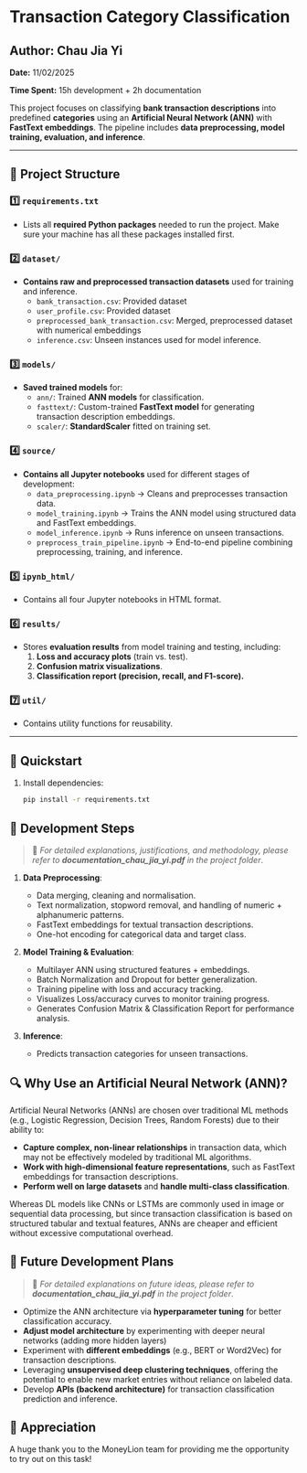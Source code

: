 # **Transaction Category Classification**
## **Author:** Chau Jia Yi
 **Date:** 11/02/2025

 **Time Spent:** 15h development + 2h documentation

This project focuses on classifying **bank transaction descriptions** into predefined **categories** using an **Artificial Neural Network (ANN)** with **FastText embeddings**. The pipeline includes **data preprocessing, model training, evaluation, and inference**.  

---

## 📂 **Project Structure**

### **1️⃣ `requirements.txt`**
- Lists all **required Python packages** needed to run the project. Make sure your machine has all these packages installed first.

### **2️⃣ `dataset/`**
- **Contains raw and preprocessed transaction datasets** used for training and inference.
  - `bank_transaction.csv`: Provided dataset
  - `user_profile.csv`: Provided dataset
  - `preprocessed_bank_transaction.csv`: Merged, preprocessed dataset with numerical embeddings
  - `inference.csv`: Unseen instances used for model inference.

### **3️⃣ `models/`**
- **Saved trained models** for:
  - `ann/`: Trained **ANN models** for classification.
  - `fasttext/`: Custom-trained **FastText model** for generating transaction description embeddings.
  - `scaler/`: **StandardScaler** fitted on training set.

### **4️⃣ `source/`**
- **Contains all Jupyter notebooks** used for different stages of development:
  - `data_preprocessing.ipynb` → Cleans and preprocesses transaction data.
  - `model_training.ipynb` → Trains the ANN model using structured data and FastText embeddings.
  - `model_inference.ipynb` → Runs inference on unseen transactions.
  - `preprocess_train_pipeline.ipynb` → End-to-end pipeline combining preprocessing, training, and inference.

### **5️⃣ `ipynb_html/`**

- Contains all four Jupyter notebooks in HTML format.

### **6️⃣ `results/`**
- Stores **evaluation results** from model training and testing, including:
  1.  **Loss and accuracy plots** (train vs. test).
  2.  **Confusion matrix visualizations**.
  3.  **Classification report (precision, recall, and F1-score).**

### **7️⃣ `util/`**
- Contains utility functions for reusability.

---

## 🚀 **Quickstart**
1. Install dependencies:  
   ```bash
   pip install -r requirements.txt
   ```

## 🔑 **Development Steps**

> 📌 *For detailed explanations, justifications, and methodology, please refer to **documentation_chau_jia_yi.pdf** in the project folder*.

1. **Data Preprocessing**: 
    - Data merging, cleaning and normalisation.
    - Text normalization, stopword removal, and handling of numeric + alphanumeric patterns.
    - FastText embeddings for textual transaction descriptions.
    - One-hot encoding for categorical data and target class.

2. **Model Training & Evaluation**:

    - Multilayer ANN using structured features + embeddings.
    - Batch Normalization and Dropout for better generalization.
    - Training pipeline with loss and accuracy tracking.
    - Visualizes Loss/accuracy curves to monitor training progress.
    - Generates Confusion Matrix & Classification Report for performance analysis.

3. **Inference**:

    - Predicts transaction categories for unseen transactions.
    
## **🔍 Why Use an Artificial Neural Network (ANN)?**

Artificial Neural Networks (ANNs) are chosen over traditional ML methods (e.g., Logistic Regression, Decision Trees, Random Forests) due to their ability to:

- **Capture complex, non-linear relationships** in transaction data, which may not be effectively modeled by traditional ML algorithms.
- **Work with high-dimensional feature representations**, such as FastText embeddings for transaction descriptions.
- **Perform well on large datasets** and **handle multi-class classification**.

Whereas DL models like CNNs or LSTMs are commonly used in image or sequential data processing, but since transaction classification is based on structured tabular and textual features, ANNs are cheaper and efficient without excessive computational overhead.




## 🔮 **Future Development Plans**

> 📌 *For detailed explanations on future ideas, please refer to **documentation_chau_jia_yi.pdf** in the project folder*.

- Optimize the ANN architecture via **hyperparameter tuning** for better classification accuracy.
- **Adjust model architecture** by experimenting with deeper neural networks (adding more hidden layers)
- Experiment with **different embeddings** (e.g., BERT or Word2Vec) for transaction descriptions.
- Leveraging **unsupervised deep clustering techniques**, offering the potential to enable new market entries without reliance on labeled data.
- Develop **APIs (backend architecture)** for transaction classification prediction and inference.

## 🙌 **Appreciation**

A huge thank you to the MoneyLion team for providing me the opportunity to try out on this task!

